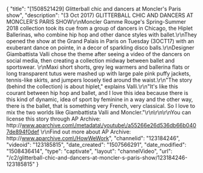 {
    "title": "[1508521429] Glitterball chic and dancers at Moncler's Paris show",
    "description": "(3 Oct 2017) GLITTERBALL CHIC AND DANCERS AT MONCLER'S PARIS SHOW\r\nMoncler Gamme Rouge's Spring-Summer 2018 collection took its cue from a group of dancers in Chicago, the Hiplet Ballerinas, who combine hip hop and other dance styles with ballet.\r\nThey opened the show at the Grand Palais in Paris on Tuesday (3OCT17) with an exuberant dance on pointe, in a decor of sparkling disco balls.\r\nDesigner Giambattista Valli chose the theme after seeing a video of the dancers on social media, then creating a collection midway between ballet and sportswear. \r\nMaxi short shorts, grey leg warmers and ballerina flats or long transparent tutus were mashed up with large pale pink puffy jackets, tennis-like skirts, and jumpers loosely tied around the waist.\r\n\"The story (behind the collection) is about hiplet,\" explains Valli.\r\n\"It's like this courant between hip hop and ballet, and I love this idea because there is this kind of dynamic, idea of sport by feminine in a way and the other way, there is the ballet, that is something very French, very classical. So I love to mix the two worlds like Giambattista Valli and Moncler.\"\r\n\r\n\r\nYou can license this story through AP Archive: http:\/\/www.aparchive.com\/metadata\/youtube\/a55266e26d536db66b0407de894f0def \r\nFind out more about AP Archive: http:\/\/www.aparchive.com\/HowWeWork",
    "channelid": "123184246",
    "videoid": "123185815",
    "date_created": "1507566291",
    "date_modified": "1508436414",
    "type": "captivate",
    "layout": "channelVideo",
    "url": "\/c2\/glitterball-chic-and-dancers-at-moncler-s-paris-show\/123184246-123185815"
}